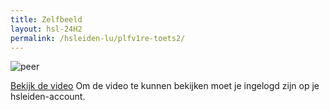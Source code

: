 ```yaml
---
title: Zelfbeeld
layout: hsl-24H2
permalink: /hsleiden-lu/plfv1re-toets2/
---
```

![peer](https://www.veggipedia.nl/assets/Uploads/Products/1667de63a9/Conference-peer-fruit-veggipedia.jpg)

<a href="https://hogeschoolleiden-my.sharepoint.com/personal/s1152142_student_hsleiden_nl/_layouts/15/guestaccess.aspx?share=ETkc3DjX6LBLptHCun1BACYBYT6Th4CpR-295wuacYH3mw&nav=eyJyZWZlcnJhbEluZm8iOnsicmVmZXJyYWxBcHAiOiJPbmVEcml2ZUZvckJ1c2luZXNzIiwicmVmZXJyYWxBcHBQbGF0Zm9ybSI6IldlYiIsInJlZmVycmFsTW9kZSI6InZpZXciLCJyZWZlcnJhbFZpZXciOiJNeUZpbGVzTGlua0NvcHkifX0&e=nUZzn0" class="button">Bekijk de video</a>
Om de video te kunnen bekijken moet je ingelogd zijn op je hsleiden-account.